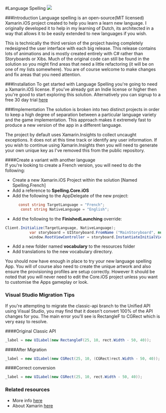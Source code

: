 #Language Spelling 
![](http://i1.wp.com/micjames.co.uk/wp-content/uploads/2014/09/screen22.png) 

###Introduction
Language spelling is an open-source(MIT licensed) Xamarin.iOS project created to help you learn a learn new language. I originally developed it to help in my learning of Dutch, its architected in a way that allows it to be easily extended to new languages if you wish. 

This is technically the third version of the project having completely redesigned the user interface with each big release. This release contains lots of animations and is mostly created entirely with C# rather than Storyboards or Xibs. Much of the original code can still be found in the solution so you might find areas that need a little refactoring (it will be on one of my lists somewhere). You are of course welcome to make changes and fix areas that you need attention. 

###Installation
To get started with Language Spelling you're going to need a Xamarin.iOS license. If you've already got an Indie license or higher then you're good to start exploring this solution. Alternatively you can signup to a free 30 day trial [here](www.xamarin.com/download)

###Implementation
The solution is broken into two distinct projects in order to keep a high degree of separation between a particular language variety and the game  implementation. This approach makes it extremely fast to produce a new version of the app in a different language. 

The project by default uses Xamarin.Insights to collect uncaught exceptions. It does not at this time track or identify any user information. If you wish to continue using Xamarin.Insights then you will need to generate your own unique key as I've removed this from the public repository. 

####Create a variant with another language  
If you're looking to create a French version, you will need to do the following: 

* Create a new Xamarin.iOS Project within the solution [Named Spelling.French]
*  Add a reference to **Spelling.Core.iOS** 
*  Add the following to the AppDelegate of the new project:
 ```csharp
	   const string TargetLanguage = "French";
        const string NativeLanguage = "English";
```
* Add the following to the **FinishedLaunching** override: 
 ```csharp
 Client.Initialize(TargetLanguage, NativeLanguage);
            var storyboard = UIStoryboard.FromName ("MainStoryboard", null);
            window.RootViewController = storyboard.InstantiateInitialViewController();
```
	     
* Add a new folder named **vocabulary** to the resources folder
*  Add translations to the new vocabulary directory. 

You should now have enough in place to try your new language spelling App. You will of course also need to create the unique artwork and also ensure the provisioning profiles are setup correctly. However It should be noted that you will never need to edit the Core.iOS project unless you want to customise the Apps gameplay or look.

### Visual Studio Migration Tips
If you're attempting to migrate the classic-api branch to the Unified API using Visual Studio, you may find that it doesn't convert 100% of the API changes for you. The main error you'll see is RectangleF to CGRect which is very easy to resolve. 

####Original Classic API
```csharp
_label = new UILabel(new RectangleF(25, 10, rect.Width - 50, 40));
```
####After Migration
```csharp
_label = new UILabel(new CGRect(25, 10, (CGRect)rect.Width - 50, 40));
```
####Correct conversion
```csharp
_label = new UILabel(new CGRect(25, 10, rect.Width - 50, 40));
```

### Related resources 
* More info [here](http://micjames.co.uk/dutch-spelling/)
* About Xamarin [here](www.xamarin.com)